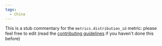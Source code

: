 ```yaml
---
tags:
  - China
---
```


This is a stub commentary for the `metrics.distribution_id` metric: please feel free to edit (read the
[contributing guidelines](https://github.com/mozilla/glean-annotations/blob/main/CONTRIBUTING.md)
if you haven't done this before)
